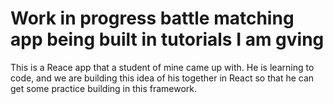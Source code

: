 # Work in progress battle matching app being built in tutorials I am gving

This is a Reace app that a student of mine came up with. He is learning to code, and we are building this idea of his together in React so that he can get some practice building in this framework.
